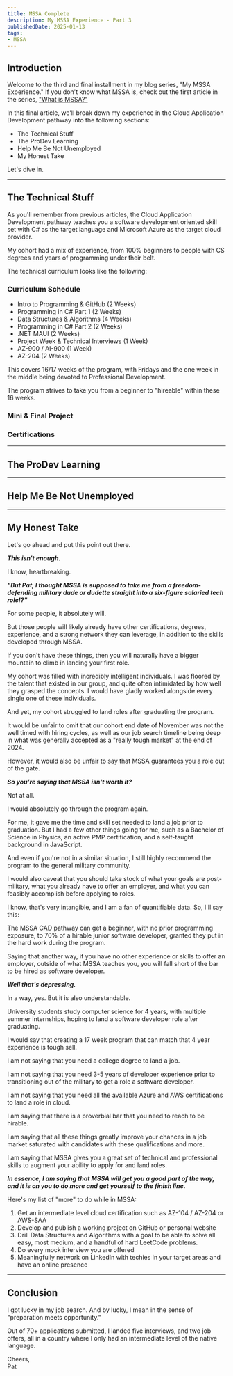 ```yaml
---
title: MSSA Complete
description: My MSSA Experience - Part 3
publishedDate: 2025-01-13
tags:
- MSSA
---
```


##  Introduction

Welcome to the third and final installment in my blog series, "My MSSA Experience." If you don't know what MSSA is, check out the first article in the series, <a href="https://patrickpiedad.netlify.app/blog/2024-07-27-what-is-mssa/">"What is MSSA?"</a>

In this final article, we'll break down my experience in the Cloud Application Development pathway into the following sections:

- The Technical Stuff
- The ProDev Learning
- Help Me Be Not Unemployed
- My Honest Take

Let's dive in.

---

##  The Technical Stuff

As you'll remember from previous articles, the Cloud Application Development pathway teaches you a software development oriented skill set with C# as the target language and Microsoft Azure as the target cloud provider.

My cohort had a mix of experience, from 100% beginners to people with CS degrees and years of programming under their belt.

The technical curriculum looks like the following:

### Curriculum Schedule
- Intro to Programming & GitHub (2 Weeks)
- Programming in C# Part 1 (2 Weeks)
- Data Structures & Algorithms (4 Weeks)
- Programming in C# Part 2 (2 Weeks)
- .NET MAUI (2 Weeks)
- Project Week & Technical Interviews (1 Week)
- AZ-900 / AI-900 (1 Week)
- AZ-204 (2 Weeks)

This covers 16/17 weeks of the program, with Fridays and the one week in the middle being devoted to Professional Development.

The program strives to take you from a beginner to "hireable" within these 16 weeks.




### Mini & Final Project

### Certifications



---

## The ProDev Learning

---

## Help Me Be Not Unemployed

---

## My Honest Take

Let's go ahead and put this point out there.

***This isn't enough.***

I know, heartbreaking.

***"But Pat, I thought MSSA is supposed to take me from a freedom-defending military dude or dudette straight into a six-figure salaried tech role!?"***

For some people, it absolutely will.

But those people will likely already have other certifications, degrees, experience, and a strong network they can leverage, in addition to the skills developed through MSSA.

If you don't have these things, then you will naturally have a bigger mountain to climb in landing your first role.

My cohort was filled with incredibly intelligent individuals. I was floored by the talent that existed in our group, and quite often intimidated by how well they grasped the concepts. I would have gladly worked alongside every single one of these individuals.

And yet, my cohort struggled to land roles after graduating the program.

It would be unfair to omit that our cohort end date of November was not the well timed with hiring cycles, as well as our job search timeline being deep in what was generally accepted as a "really tough market" at the end of 2024.

However, it would also be unfair to say that MSSA guarantees you a role out of the gate.

***So you're saying that MSSA isn't worth it?***

Not at all.

I would absolutely go through the program again.

For me, it gave me the time and skill set needed to land a job prior to graduation. But I had a few other things going for me, such as a Bachelor of Science in Physics, an active PMP certification, and a self-taught background in JavaScript.

And even if you're not in a similar situation, I still highly recommend the program to the general military community.

I would also caveat that you should take stock of what your goals are post-military, what you already have to offer an employer, and what you can feasibly accomplish before applying to roles.

I know, that's very intangible, and I am a fan of quantifiable data. So, I'll say this:

The MSSA CAD pathway can get a beginner, with no prior programming exposure, to 70% of a hirable junior software developer, granted they put in the hard work during the program.

Saying that another way, if you have no other experience or skills to offer an employer, outside of what MSSA teaches you, you will fall short of the bar to be hired as software developer.

***Well that's depressing.***

In a way, yes. But it is also understandable.

University students study computer science for 4 years, with multiple summer internships, hoping to land a software developer role after graduating.

I would say that creating a 17 week program that can match that 4 year experience is tough sell.

I am not saying that you need a college degree to land a job.

I am not saying that you need 3-5 years of developer experience prior to transitioning out of the military to get a role a software developer.

I am not saying that you need all the available Azure and AWS certifications to land a role in cloud.

I am saying that there is a proverbial bar that you need to reach to be hirable.

I am saying that all these things greatly improve your chances in a job market saturated with candidates with these qualifications and more.

I am saying that MSSA gives you a great set of technical and professional skills to augment your ability to apply for and land roles.

***In essence, I am saying that MSSA will get you a good part of the way, and it is on you to do more and get yourself to the finish line.***

Here's my list of "more" to do while in MSSA:

1. Get an intermediate level cloud certification such as AZ-104 / AZ-204 or AWS-SAA
2. Develop and publish a working project on GitHub or personal website
3. Drill Data Structures and Algorithms with a goal to be able to solve all easy, most medium, and a handful of hard LeetCode problems.
4. Do every mock interview you are offered
5. Meaningfully network on LinkedIn with techies in your target areas and have an online presence

---

## Conclusion

I got lucky in my job search. And by lucky, I mean in the sense of "preparation meets opportunity."

Out of 70+ applications submitted, I landed five interviews, and two job offers, all in a country where I only had an intermediate level of the native language.



Cheers,\
Pat
